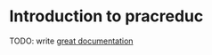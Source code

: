 # Introduction to pracreduc

TODO: write [great documentation](http://jacobian.org/writing/what-to-write/)
